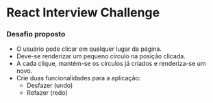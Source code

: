# React Interview Challenge
### Desafio proposto
- O usuário pode clicar em qualquer lugar da página.
- Deve-se renderizar um pequeno círculo na posição clicada.
- A cada clique, mantém-se os círculos já criados e renderiza-se um novo.
- Crie duas funcionalidades para a aplicação:
    - Desfazer (undo)
    - Refazer (redo)
